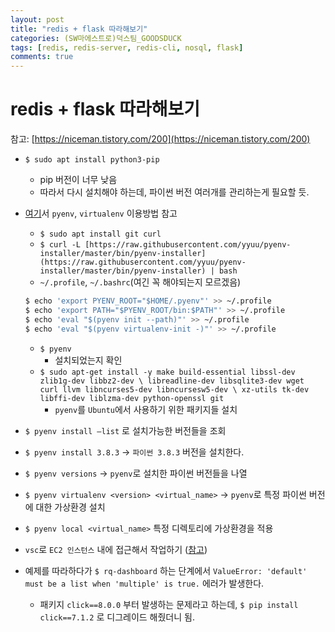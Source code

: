 ```yaml
---
layout: post
title: "redis + flask 따라해보기"
categories: (SW마에스트로)덕스팀_GOODSDUCK
tags: [redis, redis-server, redis-cli, nosql, flask]
comments: true
---
```


# redis + flask 따라해보기

참고: [https://niceman.tistory.com/200](https://niceman.tistory.com/200)

- `$ sudo apt install python3-pip`
    - pip 버전이 너무 낮음
    - 따라서 다시 설치해야 하는데, 파이썬 버전 여러개를 관리하는게 필요할 듯.

- [여기](https://lhy.kr/configuring-the-python-development-environment-with-pyenv-and-virtualenv)서 `pyenv`, `virtualenv` 이용방법 참고
    - `$ sudo apt install git curl`
    - `$ curl -L [https://raw.githubusercontent.com/yyuu/pyenv-installer/master/bin/pyenv-installer](https://raw.githubusercontent.com/yyuu/pyenv-installer/master/bin/pyenv-installer) | bash`
    - `~/.profile`, `~/.bashrc`(여긴 꼭 해야되는지 모르겠음)
    
    ```bash
    $ echo 'export PYENV_ROOT="$HOME/.pyenv"' >> ~/.profile
    $ echo 'export PATH="$PYENV_ROOT/bin:$PATH"' >> ~/.profile
    $ echo 'eval "$(pyenv init --path)"' >> ~/.profile
    $ echo 'eval "$(pyenv virtualenv-init -)"' >> ~/.profile
    ```
    
    - `$ pyenv`
        - 설치되었는지 확인
    - `$ sudo apt-get install -y make build-essential libssl-dev zlib1g-dev libbz2-dev \
    libreadline-dev libsqlite3-dev wget curl llvm libncurses5-dev libncursesw5-dev \
    xz-utils tk-dev libffi-dev liblzma-dev python-openssl git`
        - `pyenv`를 `Ubuntu`에서 사용하기 위한 패키지들 설치

- `$ pyenv install —list` 로 설치가능한 버전들을 조회
- `$ pyenv install 3.8.3` → `파이썬 3.8.3` 버전을 설치한다.
- `$ pyenv versions` → `pyenv`로 설치한 파이썬 버전들을 나열
- `$ pyenv virtualenv <version> <virtual_name>` → `pyenv`로 특정 파이썬 버전에 대한 가상환경 설치
- `$ pyenv local <virtual_name>` 특정 디렉토리에 가상환경을 적용

- `vsc`로 `EC2 인스턴스` 내에 접근해서 작업하기 ([참고](https://tttap.tistory.com/141))
- 예제를 따라하다가 `$ rq-dashboard` 하는 단계에서 `ValueError: 'default' must be a list when 'multiple' is true.` 에러가 발생한다.
    - 패키지 `click==8.0.0` 부터 발생하는 문제라고 하는데, `$ pip install click==7.1.2` 로 디그레이드 해줬더니 됨.
